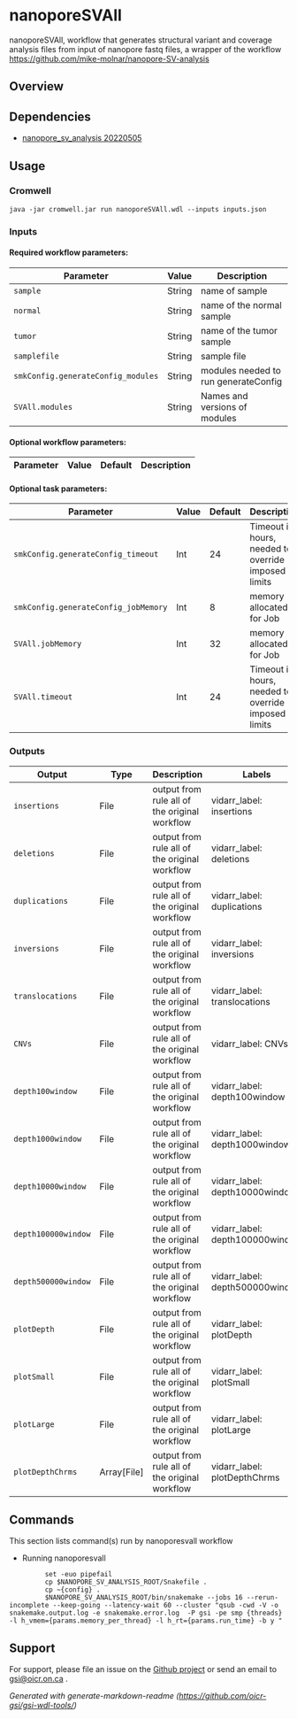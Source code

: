 # nanoporeSVAll

nanoporeSVAll, workflow that generates structural variant and coverage analysis files from input of nanopore fastq files, a wrapper of the workflow https://github.com/mike-molnar/nanopore-SV-analysis

## Overview

## Dependencies

* [nanopore_sv_analysis 20220505](https://gitlab.oicr.on.ca/ResearchIT/modulator/-/blob/master/code/gsi/70_nanopore_sv_analysis.yaml)


## Usage

### Cromwell
```
java -jar cromwell.jar run nanoporeSVAll.wdl --inputs inputs.json
```

### Inputs

#### Required workflow parameters:
Parameter|Value|Description
---|---|---
`sample`|String|name of sample
`normal`|String|name of the normal sample
`tumor`|String|name of the tumor sample
`samplefile`|String|sample file
`smkConfig.generateConfig_modules`|String|modules needed to run generateConfig
`SVAll.modules`|String|Names and versions of modules


#### Optional workflow parameters:
Parameter|Value|Default|Description
---|---|---|---


#### Optional task parameters:
Parameter|Value|Default|Description
---|---|---|---
`smkConfig.generateConfig_timeout`|Int|24|Timeout in hours, needed to override imposed limits
`smkConfig.generateConfig_jobMemory`|Int|8|memory allocated for Job
`SVAll.jobMemory`|Int|32|memory allocated for Job
`SVAll.timeout`|Int|24|Timeout in hours, needed to override imposed limits


### Outputs

Output | Type | Description | Labels
---|---|---|---
`insertions`|File|output from rule all of the original workflow|vidarr_label: insertions
`deletions`|File|output from rule all of the original workflow|vidarr_label: deletions
`duplications`|File|output from rule all of the original workflow|vidarr_label: duplications
`inversions`|File|output from rule all of the original workflow|vidarr_label: inversions
`translocations`|File|output from rule all of the original workflow|vidarr_label: translocations
`CNVs`|File|output from rule all of the original workflow|vidarr_label: CNVs
`depth100window`|File|output from rule all of the original workflow|vidarr_label: depth100window
`depth1000window`|File|output from rule all of the original workflow|vidarr_label: depth1000window
`depth10000window`|File|output from rule all of the original workflow|vidarr_label: depth10000window
`depth100000window`|File|output from rule all of the original workflow|vidarr_label: depth100000window
`depth500000window`|File|output from rule all of the original workflow|vidarr_label: depth500000window
`plotDepth`|File|output from rule all of the original workflow|vidarr_label: plotDepth
`plotSmall`|File|output from rule all of the original workflow|vidarr_label: plotSmall
`plotLarge`|File|output from rule all of the original workflow|vidarr_label: plotLarge
`plotDepthChrms`|Array[File]|output from rule all of the original workflow|vidarr_label: plotDepthChrms


## Commands
This section lists command(s) run by nanoporesvall workflow
 
* Running nanoporesvall
 
 
```
         set -euo pipefail
         cp $NANOPORE_SV_ANALYSIS_ROOT/Snakefile .
         cp ~{config} .
         $NANOPORE_SV_ANALYSIS_ROOT/bin/snakemake --jobs 16 --rerun-incomplete --keep-going --latency-wait 60 --cluster "qsub -cwd -V -o snakemake.output.log -e snakemake.error.log  -P gsi -pe smp {threads} -l h_vmem={params.memory_per_thread} -l h_rt={params.run_time} -b y "
```
## Support

For support, please file an issue on the [Github project](https://github.com/oicr-gsi) or send an email to gsi@oicr.on.ca .

_Generated with generate-markdown-readme (https://github.com/oicr-gsi/gsi-wdl-tools/)_
